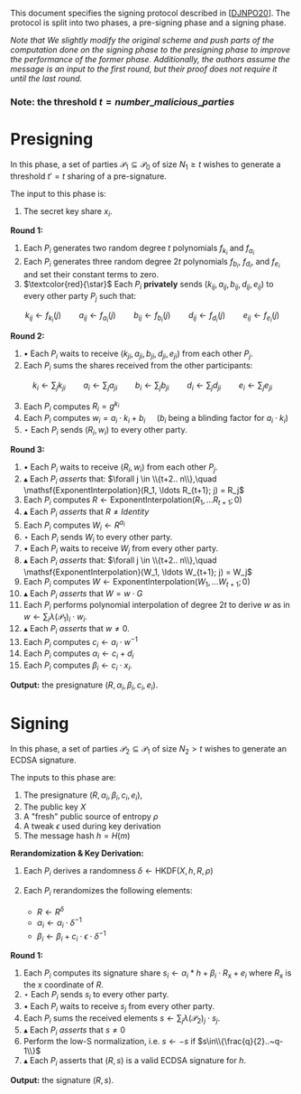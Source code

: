 This document specifies the signing protocol described in [[DJNPO20](https://eprint.iacr.org/2020/501)].
The protocol is split into two phases, a pre-signing phase and a signing phase.

*Note that We slightly modify the original scheme and push parts of the computation done on the signing phase to the presigning phase to improve the performance of the former phase. Additionally, the authors assume the message is an input to the first round, but their proof does not require it until the last round.*

### Note: the threshold $t = number\_malicious\_parties$

# Presigning

In this phase, a set of parties $\mathcal{P}_1 \subseteq \mathcal{P}_0$
of size $N_1 \geq t$ wishes to generate a threshold $t' = t$ sharing
of a pre-signature.

The input to this phase is:

1) The secret key share $x_i$.

**Round 1:**

1. Each $P_i$ generates two random degree $t$ polynomials $f_{k_i}$ and $f_{a_i}$
2. Each $P_i$ generates three random degree $2t$ polynomials $f_{b_i}$, $f_{d_i}$, and $f_{e_i}$ and set their constant terms to zero.
3. $\textcolor{red}{\star}$ Each $P_i$ **privately** sends
$(k_{ij}, a_{ij}, b_{ij}, d_{ij}, e_{ij})$ to every other party $P_j$ such that:

$$
k_{ij} \gets f_{k_i}(j) \qquad
a_{ij} \gets f_{a_i}(j) \qquad
b_{ij} \gets f_{b_i}(j) \qquad
d_{ij} \gets f_{d_i}(j) \qquad
e_{ij} \gets f_{e_i}(j)
$$

**Round 2:**

1. $\bullet$ Each $P_i$ waits to receive $(k_{ji}, a_{ji}, b_{ji}, d_{ji}, e_{ji})$ from each other $P_j$.
2. Each $P_i$ sums the shares received from the other participants:

$$
k_i \gets \sum_j k_{ji} \qquad
a_i \gets \sum_j a_{ji} \qquad
b_i \gets \sum_j b_{ji} \qquad
d_i \gets \sum_j d_{ji} \qquad
e_i \gets \sum_j e_{ji}
$$

3. Each $P_i$ computes $R_i = g^{k_i}$
4. Each $P_i$ computes $w_i = a_i \cdot k_i + b_i \quad$ ($b_i$ being a blinding factor for $a_i \cdot k_i$)
5. $\star$ Each $P_i$ sends $(R_i, w_i)$ to every other party.

**Round 3:**

1. $\bullet$ Each $P_i$ waits to receive $(R_i, w_i)$ from each other $P_j$.
2. $\blacktriangle$ Each $P_i$ *asserts* that:
$\forall j \in \\{t+2.. n\\},\quad \mathsf{ExponentInterpolation}(R_1, \ldots R_{t+1}; j) =  R_j$
3. Each $P_i$ computes $R \gets \mathsf{ExponentInterpolation}(R_1, \ldots R_{t+1}; 0)$
4. $\blacktriangle$ Each $P_i$ *asserts* that $R \neq Identity$
5. Each $P_i$ computes $W_i \gets R^{a_i}$
6. $\star$ Each $P_i$ sends $W_i$ to every other party.
7. $\bullet$ Each $P_i$ waits to receive $W_j$ from every other party.
8. $\blacktriangle$ Each $P_i$ *asserts* that:
$\forall j \in \\{t+2.. n\\},\quad \mathsf{ExponentInterpolation}(W_1, \ldots W_{t+1}; j) =  W_j$
9. Each $P_i$ computes $W \gets \mathsf{ExponentInterpolation}(W_1, \ldots W_{t+1}; 0)$
10. $\blacktriangle$ Each $P_i$ *asserts* that $W = w\cdot G$
11. Each $P_i$ performs polynomial interpolation of degree $2t$ to derive $w$ as in $w \gets \sum_i \lambda(\mathcal{P}_1)_i \cdot w_i$.
12. $\blacktriangle$ Each $P_i$ *asserts* that $w \neq 0$.
13. Each $P_i$ computes $c_i \gets a_i \cdot w^{-1}$
14. Each $P_i$ computes $\alpha_i \gets c_i+d_i$
15. Each $P_i$ computes $\beta_i \gets c_i \cdot x_i$.

**Output:** the presignature $(R, \alpha_i, \beta_i, c_i, e_i)$.

# Signing

In this phase, a set of parties $\mathcal{P}_2 \subseteq \mathcal{P}_1$
of size $N_2 > t$ wishes to generate an ECDSA signature.

The inputs to this phase are:
1) The presignature $(R, \alpha_i, \beta_i, c_i, e_i)$,
2) The public key $X$
3) A "fresh" public source of entropy $\rho$
4) A tweak $\epsilon$ used during key derivation
5) The message hash $h= H(m)$

**Rerandomization & Key Derivation:**

1. Each $P_i$ derives a randomness $\delta \gets \mathsf{HKDF}(X, h, R, \rho)$
2. Each $P_i$ rerandomizes the following elements:

    * $R  \gets R^\delta$
    * $\alpha_i \gets \alpha_i \cdot \delta^{-1}$
    * $\beta_i \gets \beta_i + c_i \cdot \epsilon \cdot \delta^{-1}$

**Round 1:**
1. Each $P_i$ computes its signature share $s_i \gets \alpha_i * h + \beta_i \cdot R_\mathsf{x} + e_i$ where $R_\mathsf{x}$ is the x coordinate of $R$.
2. $\star$ Each $P_i$ sends $s_i$ to every other party.
3. $\bullet$ Each $P_i$ waits to receive $s_j$ from every other party.
4. Each $P_i$ sums the received elements $s \gets \sum_j \lambda(\mathcal{P}_2)_j \cdot s_j$.
5. $\blacktriangle$ Each $P_i$ *asserts* that $s\neq 0$
6. Perform the low-S normalization, i.e. $s \gets -s$ if $s\in\\{\frac{q}{2}..~q-1\\}$
7. $\blacktriangle$ Each $P_i$ asserts that $(R, s)$ is a valid ECDSA signature for $h$.

**Output:** the signature $(R, s)$.


<!-- ## Differences with [[DJNPO20](https://eprint.iacr.org/2020/501)]



Rerandomization,

Linearization

Coordinator

The original paper pushes parts of the presignature computations in the previous lines to the signing round. We do not do so to reduce the computation time in the online phase


The original paper performs si = hi(m + r*xi) + ci where ci = m*di + ei
But we thought it is better to perform the following (computation-wise):
si = hi * m  + r*xi*hi + m*di + ei
   = m* (hi+di) + (r*xi*hi  + ei)
   = m * alpha_i + beta_i -->
